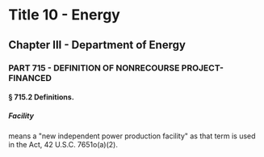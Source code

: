 
# Title 10 - Energy
## Chapter III - Department of Energy
### PART 715 - DEFINITION OF NONRECOURSE PROJECT-FINANCED
#### § 715.2 Definitions.
##### Facility

means a "new independent power production facility" as that term is used in the Act, 42 U.S.C. 7651o(a)(2).
